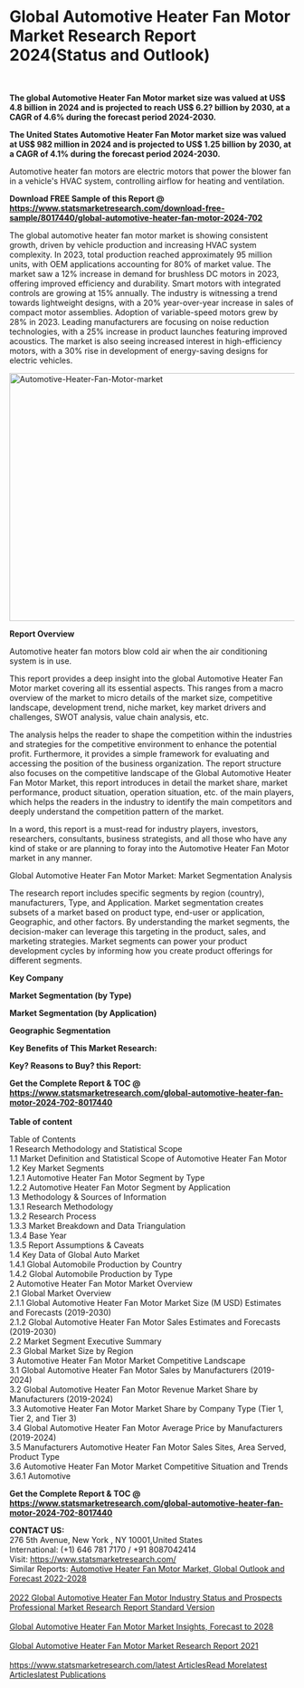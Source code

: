 <h1>Global Automotive Heater Fan Motor Market Research Report 2024(Status and Outlook)</h1><br/><p><strong>The global Automotive Heater Fan Motor market size was valued at US$ 4.8 billion in 2024 and is projected to reach US$ 6.2? billion by 2030, at a <strong>CAGR</strong> of 4.6% during the forecast period 2024-2030.</strong></p><p><strong>The United States Automotive Heater Fan Motor market size was valued at US$ 982 million in 2024 and is projected to US$ 1.25 billion by 2030, at a <strong>CAGR</strong> of 4.1% during the forecast period 2024-2030.</strong></p><p>Automotive heater fan motors are electric motors that power the blower fan in a vehicle's HVAC system, controlling airflow for heating and ventilation.</p><p><strong>Download FREE Sample of this Report @ <a href="https://www.statsmarketresearch.com/download-free-sample/8017440/global-automotive-heater-fan-motor-2024-702">https://www.statsmarketresearch.com/download-free-sample/8017440/global-automotive-heater-fan-motor-2024-702</a></strong></p><p>The global automotive heater fan motor market is showing consistent growth, driven by vehicle production and increasing HVAC system complexity. In 2023, total production reached approximately 95 million units, with OEM applications accounting for 80% of market value. The market saw a 12% increase in demand for brushless DC motors in 2023, offering improved efficiency and durability. Smart motors with integrated controls are growing at 15% annually. The industry is witnessing a trend towards lightweight designs, with a 20% year-over-year increase in sales of compact motor assemblies. Adoption of variable-speed motors grew by 28% in 2023. Leading manufacturers are focusing on noise reduction technologies, with a 25% increase in product launches featuring improved acoustics. The market is also seeing increased interest in high-efficiency motors, with a 30% rise in development of energy-saving designs for electric vehicles.</p><p><img alt="Automotive-Heater-Fan-Motor-market" src="https://www.grandresearchstore.com/assets/report-images/Automotive_Heater_Fan_Motor_market.png" style="width: 730px; height: 438px;"></p><p><strong>Report Overview</strong></p><p>Automotive heater fan motors blow cold air when the air conditioning system is in use.</p><p>This report provides a deep insight into the global Automotive Heater Fan Motor market covering all its essential aspects. This ranges from a macro overview of the market to micro details of the market size, competitive landscape, development trend, niche market, key market drivers and challenges, SWOT analysis, value chain analysis, etc.</p><p>The analysis helps the reader to shape the competition within the industries and strategies for the competitive environment to enhance the potential profit. Furthermore, it provides a simple framework for evaluating and accessing the position of the business organization. The report structure also focuses on the competitive landscape of the Global Automotive Heater Fan Motor Market, this report introduces in detail the market share, market performance, product situation, operation situation, etc. of the main players, which helps the readers in the industry to identify the main competitors and deeply understand the competition pattern of the market.</p><p>In a word, this report is a must-read for industry players, investors, researchers, consultants, business strategists, and all those who have any kind of stake or are planning to foray into the Automotive Heater Fan Motor market in any manner.</p><p>Global Automotive Heater Fan Motor Market: Market Segmentation Analysis</p><p>The research report includes specific segments by region (country), manufacturers, Type, and Application. Market segmentation creates subsets of a market based on product type, end-user or application, Geographic, and other factors. By understanding the market segments, the decision-maker can leverage this targeting in the product, sales, and marketing strategies. Market segments can power your product development cycles by informing how you create product offerings for different segments.</p><p><strong>Key Company</strong></p><p><strong>Market Segmentation (by Type)</strong></p><p><strong>Market Segmentation (<strong>by Application</strong>)</strong></p><p><strong>Geographic Segmentation</strong></p><p><strong>Key Benefits of This Market Research:</strong></p><p><strong>Key? <strong>Reasons to Buy</strong>? this Report:</strong></p><div><b>Get the Complete Report & TOC @ <a href="https://www.statsmarketresearch.com/global-automotive-heater-fan-motor-2024-702-8017440">https://www.statsmarketresearch.com/global-automotive-heater-fan-motor-2024-702-8017440</a></b></div><br><b>Table of content</b><p>Table of Contents<br /> 1 Research Methodology and Statistical Scope<br /> 1.1 Market Definition and Statistical Scope of Automotive Heater Fan Motor<br /> 1.2 Key Market Segments<br /> 1.2.1 Automotive Heater Fan Motor Segment by Type<br /> 1.2.2 Automotive Heater Fan Motor Segment by Application<br /> 1.3 Methodology & Sources of Information<br /> 1.3.1 Research Methodology<br /> 1.3.2 Research Process<br /> 1.3.3 Market Breakdown and Data Triangulation<br /> 1.3.4 Base Year<br /> 1.3.5 Report Assumptions & Caveats<br /> 1.4 Key Data of Global Auto Market<br /> 1.4.1 Global Automobile Production by Country<br /> 1.4.2 Global Automobile Production by Type<br /> 2 Automotive Heater Fan Motor Market Overview<br /> 2.1 Global Market Overview<br /> 2.1.1 Global Automotive Heater Fan Motor Market Size (M USD) Estimates and Forecasts (2019-2030)<br /> 2.1.2 Global Automotive Heater Fan Motor Sales Estimates and Forecasts (2019-2030)<br /> 2.2 Market Segment Executive Summary<br /> 2.3 Global Market Size by Region<br /> 3 Automotive Heater Fan Motor Market Competitive Landscape<br /> 3.1 Global Automotive Heater Fan Motor Sales by Manufacturers (2019-2024)<br /> 3.2 Global Automotive Heater Fan Motor Revenue Market Share by Manufacturers (2019-2024)<br /> 3.3 Automotive Heater Fan Motor Market Share by Company Type (Tier 1, Tier 2, and Tier 3)<br /> 3.4 Global Automotive Heater Fan Motor Average Price by Manufacturers (2019-2024)<br /> 3.5 Manufacturers Automotive Heater Fan Motor Sales Sites, Area Served, Product Type<br /> 3.6 Automotive Heater Fan Motor Market Competitive Situation and Trends<br /> 3.6.1 Automotive <br><div><b>Get the Complete Report & TOC @ <a href="https://www.statsmarketresearch.com/global-automotive-heater-fan-motor-2024-702-8017440">https://www.statsmarketresearch.com/global-automotive-heater-fan-motor-2024-702-8017440</a></b></div></p> <b>CONTACT US:</b><br>276 5th Avenue, New York , NY 10001,United States<br>International: (+1) 646 781 7170 / +91 8087042414<br>Visit: <a href="https://www.statsmarketresearch.com/">https://www.statsmarketresearch.com/</a><br>Similar Reports: <a href="https://www.statsmarketresearch.com/global-automotive-heater-fan-motor-2024-702-8017440">Automotive Heater Fan Motor Market, Global Outlook and Forecast 2022-2028</a><br/><br/><a href="https://www.statsmarketresearch.com/global-automotive-heater-fan-motor-2024-702-8017440">2022 Global Automotive Heater Fan Motor Industry Status and Prospects Professional Market Research Report Standard Version</a><br/><br/><a href="https://www.statsmarketresearch.com/global-automotive-heater-fan-motor-2024-702-8017440">Global Automotive Heater Fan Motor Market Insights, Forecast to 2028</a><br/><br/><a href="https://www.statsmarketresearch.com/global-automotive-heater-fan-motor-2024-702-8017440">Global Automotive Heater Fan Motor Market Research Report 2021</a><br/><br/><a href="https://gyeongbokgung.com">https://www.statsmarketresearch.com/</a><a href="https://hallyeomaritime.com">latest Articles</a><a href="https://jingwansa.com">Read More</a><a href=https://nguoiviet.jp/">latest Articles</a><a href="https://www.intelmarketresearch.com/">latest Publications</a>